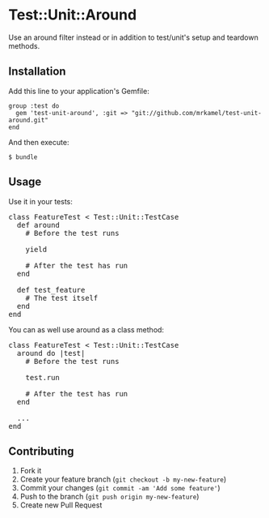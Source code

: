 # Test::Unit::Around

Use an around filter instead or in addition to test/unit's setup and teardown methods.

## Installation

Add this line to your application's Gemfile:

    group :test do
      gem 'test-unit-around', :git => "git://github.com/mrkamel/test-unit-around.git"
    end

And then execute:

    $ bundle

## Usage

Use it in your tests:

<pre>
class FeatureTest &lt; Test::Unit::TestCase
  def around
    # Before the test runs

    yield

    # After the test has run
  end

  def test_feature
    # The test itself
  end
end
</pre>

You can as well use around as a class method:

<pre>
class FeatureTest &lt; Test::Unit::TestCase
  around do |test|
    # Before the test runs

    test.run

    # After the test has run
  end

  ...
end
</pre>

## Contributing

1. Fork it
2. Create your feature branch (`git checkout -b my-new-feature`)
3. Commit your changes (`git commit -am 'Add some feature'`)
4. Push to the branch (`git push origin my-new-feature`)
5. Create new Pull Request

